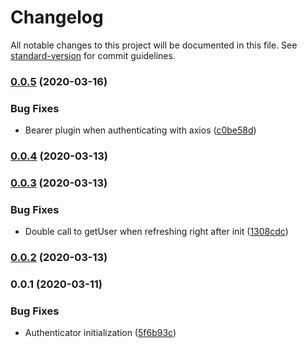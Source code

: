 # Changelog

All notable changes to this project will be documented in this file. See [standard-version](https://github.com/conventional-changelog/standard-version) for commit guidelines.

### [0.0.5](https://github.com/rhangai/web-auth/compare/v0.0.4...v0.0.5) (2020-03-16)


### Bug Fixes

* Bearer plugin when authenticating with axios ([c0be58d](https://github.com/rhangai/web-auth/commit/c0be58d4f9bd9826f3ca7ea186673e715078b46c))

### [0.0.4](https://github.com/rhangai/web-auth/compare/v0.0.3...v0.0.4) (2020-03-13)

### [0.0.3](https://github.com/rhangai/web-auth/compare/v0.0.2...v0.0.3) (2020-03-13)


### Bug Fixes

* Double call to getUser when refreshing right after init ([1308cdc](https://github.com/rhangai/web-auth/commit/1308cdc8a5dbbb21207e0535bd2f445fa96055c7))

### [0.0.2](https://github.com/rhangai/web-auth/compare/v0.0.1...v0.0.2) (2020-03-13)

### 0.0.1 (2020-03-11)


### Bug Fixes

* Authenticator initialization ([5f6b93c](https://github.com/rhangai/web-auth/commit/5f6b93cb64d658c95b6913c9315b0091fc07ebc2))
